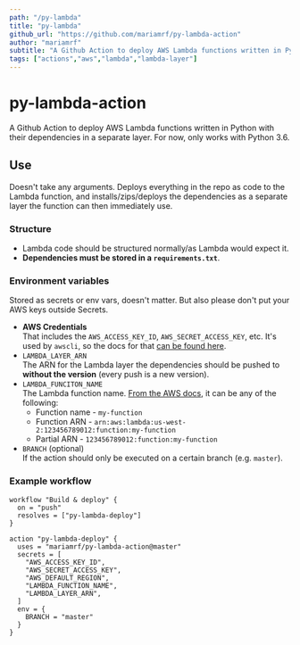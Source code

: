 ```yaml
---
path: "/py-lambda"
title: "py-lambda"
github_url: "https://github.com/mariamrf/py-lambda-action"
author: "mariamrf"
subtitle: "A Github Action to deploy AWS Lambda functions written in Python with their dependencies in a separate layer."
tags: ["actions","aws","lambda","lambda-layer"]
---
```

# py-lambda-action
A Github Action to deploy AWS Lambda functions written in Python with their dependencies in a separate layer. For now, only works with Python 3.6.

## Use
Doesn't take any arguments. Deploys everything in the repo as code to the Lambda function, and installs/zips/deploys the dependencies as a separate layer the function can then immediately use.
### Structure
- Lambda code should be structured normally/as Lambda would expect it.
- **Dependencies must be stored in a `requirements.txt`**.
### Environment variables
Stored as secrets or env vars, doesn't matter. But also please don't put your AWS keys outside Secrets.
- **AWS Credentials**  
    That includes the `AWS_ACCESS_KEY_ID`, `AWS_SECRET_ACCESS_KEY`, etc. It's used by `awscli`, so the docs for that [can be found here](https://docs.aws.amazon.com/cli/latest/userguide/cli-configure-envvars.html).
- `LAMBDA_LAYER_ARN`  
    The ARN for the Lambda layer the dependencies should be pushed to **without the version** (every push is a new version).
- `LAMBDA_FUNCITON_NAME`  
    The Lambda function name. [From the AWS docs](https://docs.aws.amazon.com/cli/latest/reference/lambda/update-function-code.html), it can be any of the following:
    - Function name - `my-function`  
    - Function ARN - `arn:aws:lambda:us-west-2:123456789012:function:my-function`  
    - Partial ARN - `123456789012:function:my-function`
- `BRANCH` (optional)  
    If the action should only be executed on a certain branch (e.g. `master`).

### Example workflow
```hcl
workflow "Build & deploy" {
  on = "push"
  resolves = ["py-lambda-deploy"]
}

action "py-lambda-deploy" {
  uses = "mariamrf/py-lambda-action@master"
  secrets = [
    "AWS_ACCESS_KEY_ID",
    "AWS_SECRET_ACCESS_KEY",
    "AWS_DEFAULT_REGION",
    "LAMBDA_FUNCTION_NAME",
    "LAMBDA_LAYER_ARN",
  ]
  env = {
    BRANCH = "master"
  }
}
```
